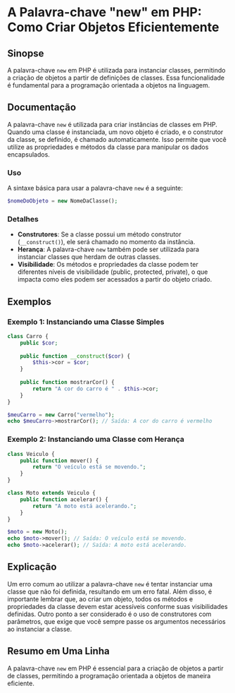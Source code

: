 <!--
Meta Description: # A Palavra-chave "new" em PHP: Como Criar Objetos Eficientemente ## Sinopse A palavra-chave `new` em PHP é utilizada para instanciar classes, permiti...
Meta Keywords: new, classe, palavra, chave, php
-->

# A Palavra-chave "new" em PHP: Como Criar Objetos Eficientemente

## Sinopse
A palavra-chave `new` em PHP é utilizada para instanciar classes, permitindo a criação de objetos a partir de definições de classes. Essa funcionalidade é fundamental para a programação orientada a objetos na linguagem.

## Documentação
A palavra-chave `new` é utilizada para criar instâncias de classes em PHP. Quando uma classe é instanciada, um novo objeto é criado, e o construtor da classe, se definido, é chamado automaticamente. Isso permite que você utilize as propriedades e métodos da classe para manipular os dados encapsulados.

### Uso
A sintaxe básica para usar a palavra-chave `new` é a seguinte:

```php
$nomeDoObjeto = new NomeDaClasse();
```

### Detalhes
- **Construtores**: Se a classe possui um método construtor (`__construct()`), ele será chamado no momento da instância.
- **Herança**: A palavra-chave `new` também pode ser utilizada para instanciar classes que herdam de outras classes.
- **Visibilidade**: Os métodos e propriedades da classe podem ter diferentes níveis de visibilidade (public, protected, private), o que impacta como eles podem ser acessados a partir do objeto criado.

## Exemplos
### Exemplo 1: Instanciando uma Classe Simples
```php
class Carro {
    public $cor;
    
    public function __construct($cor) {
        $this->cor = $cor;
    }
    
    public function mostrarCor() {
        return "A cor do carro é " . $this->cor;
    }
}

$meuCarro = new Carro("vermelho");
echo $meuCarro->mostrarCor(); // Saída: A cor do carro é vermelho
```

### Exemplo 2: Instanciando uma Classe com Herança
```php
class Veiculo {
    public function mover() {
        return "O veículo está se movendo.";
    }
}

class Moto extends Veiculo {
    public function acelerar() {
        return "A moto está acelerando.";
    }
}

$moto = new Moto();
echo $moto->mover(); // Saída: O veículo está se movendo.
echo $moto->acelerar(); // Saída: A moto está acelerando.
```

## Explicação
Um erro comum ao utilizar a palavra-chave `new` é tentar instanciar uma classe que não foi definida, resultando em um erro fatal. Além disso, é importante lembrar que, ao criar um objeto, todos os métodos e propriedades da classe devem estar acessíveis conforme suas visibilidades definidas. Outro ponto a ser considerado é o uso de construtores com parâmetros, que exige que você sempre passe os argumentos necessários ao instanciar a classe.

## Resumo em Uma Linha
A palavra-chave `new` em PHP é essencial para a criação de objetos a partir de classes, permitindo a programação orientada a objetos de maneira eficiente.